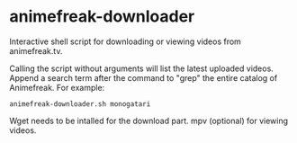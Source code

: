 animefreak-downloader
================
Interactive shell script for downloading or viewing videos from animefreak.tv.

Calling the script without arguments will list the latest uploaded videos.
Append a search term after the command to "grep" the entire catalog of Animefreak.
For example:

	animefreak-downloader.sh monogatari 

Wget needs to be intalled for the download part. mpv (optional) for viewing videos.
